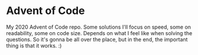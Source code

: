 # Advent of Code

My 2020 Advent of Code repo.
Some solutions I'll focus on speed, some on readability, some on code size. Depends on what I feel like when solving the questions. So it's gonna be all over the place, but in the end, the important thing is that it works. :)
